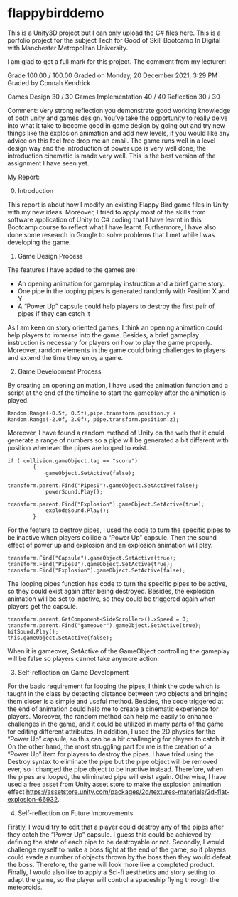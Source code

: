 # flappybirddemo
This is a Unity3D project but I can only upload the C# files here. This is a porfolio project for the subject Tech for Good of Skill Bootcamp In Digital
with Manchester Metropolitan University.

I am glad to get a full mark for this project. The comment from my lecturer:

Grade	100.00 / 100.00
Graded on Monday, 20 December 2021, 3:29 PM
Graded by Connah Kendrick

Games Design 30 / 30
Games Implementation 40 / 40
Reflection 30 / 30

Comment: Very strong reflection you demonstrate good working knowledge of both unity and games design. 
You’ve take the opportunity to really delve into what it take to become good in game design by going out and 
try new things like the explosion animation and add new levels, if you would like any advice on this feel free drop me an email. 
The game runs well in a level design way and the introduction of power ups is very well done, the introduction cinematic is made very well. 
This is the best version of the assignment I have seen yet.


My Report:

0. Introduction

This report is about how I modify an existing Flappy Bird game files in Unity with my
new ideas. Moreover, I tried to apply most of the skills from software application of
Unity to C# coding that I have learnt in this Bootcamp course to reflect what I have
learnt. Furthermore, I have also done some research in Google to solve problems that I
met while I was developing the game.

1. Game Design Process

The features I have added to the games are:
- An opening animation for gameplay instruction and a brief game story.
- One pipe in the looping pipes is generated randomly with Position X and Y
- A “Power Up” capsule could help players to destroy the first pair of pipes if they
can catch it

As I am keen on story oriented games, I think an opening animation could help players
to immerse into the game. Besides, a brief gameplay instruction is necessary for players
on how to play the game properly. Moreover, random elements in the game could bring
challenges to players and extend the time they enjoy a game.

2. Game Development Process

By creating an opening animation, I have used the animation function and a script at the
end of the timeline to start the gameplay after the animation is played.

```
Random.Range(-0.5f, 0.5f),pipe.transform.position.y + Random.Range(-2.0f, 2.0f), pipe.transform.position.z);
```

Moreover, I have found a random method of Unity on the web that it could generate a
range of numbers so a pipe will be generated a bit different with position whenever the
pipes are looped to exist.

```
if ( collision.gameObject.tag == "score")
        {
            gameObject.SetActive(false);
            transform.parent.Find("Pipes0").gameObject.SetActive(false);
            powerSound.Play();
            transform.parent.Find("Explosion").gameObject.SetActive(true);
            explodeSound.Play();
        }
```

For the feature to destroy pipes, I used the code to turn the specific pipes to be inactive
when players collide a “Power Up” capsule. Then the sound effect of power up and
explosion and an explosion animation will play.

```
transform.Find("Capsule").gameObject.SetActive(true);
transform.Find("Pipes0").gameObject.SetActive(true);
transform.Find("Explosion").gameObject.SetActive(false);
```

The looping pipes function has code to turn the specific pipes to be active, so they could
exist again after being destroyed. Besides, the explosion animation will be set to
inactive, so they could be triggered again when players get the capsule.

```
transform.parent.GetComponent<SideScroller>().xSpeed = 0;
transform.parent.Find("gameover").gameObject.SetActive(true);
hitSound.Play();
this.gameObject.SetActive(false);
```

When it is gameover, SetActive of the GameObject controlling the gameplay will be false
so players cannot take anymore action.

3. Self-reflection on Game Development

For the basic requirement for looping the pipes, I think the code which is taught in the
class by detecting distance between two objects and bringing them closer is a simple
and useful method. Besides, the code triggered at the end of animation could help me
to create a cinematic experience for players. Moreover, the random method can help
me easily to enhance challenges in the game, and it could be utilized in many parts of
the game for editing different attributes. In addition, I used the 2D physics for the
“Power Up” capsule, so this can be a bit challenging for players to catch it. On the other
hand, the most struggling part for me is the creation of a “Power Up” item for players to
destroy the pipes. I have tried using the Destroy syntax to eliminate the pipe but the
pipe object will be removed ever, so I changed the pipe object to be inactive instead.
Therefore, when the pipes are looped, the eliminated pipe will exist again. Otherwise, I
have used a free asset from Unity asset store to make the explosion animation effect
https://assetstore.unity.com/packages/2d/textures-materials/2d-flat-explosion-66932.

4. Self-reflection on Future Improvements

Firstly, I would try to edit that a player could destroy any of the pipes after they catch
the “Power Up” capsule. I guess this could be achieved by defining the state of each pipe
to be destroyable or not. Secondly, I would challenge myself to make a boss fight at the
end of the game, so if players could evade a number of objects thrown by the boss then
they would defeat the boss. Therefore, the game will look more like a completed
product. Finally, I would also like to apply a Sci-fi aesthetics and story setting to adapt
the game, so the player will control a spaceship flying through the meteoroids.
